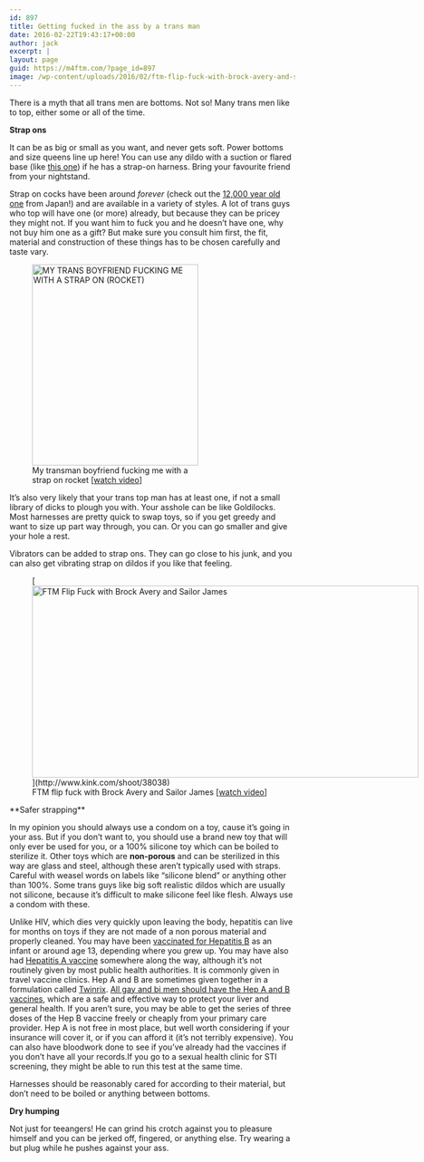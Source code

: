 ```yaml
---
id: 897
title: Getting fucked in the ass by a trans man
date: 2016-02-22T19:43:17+00:00
author: jack
excerpt: |
layout: page
guid: https://m4ftm.com/?page_id=897
image: /wp-content/uploads/2016/02/ftm-flip-fuck-with-brock-avery-and-sailor-james.png
---
```

There is a myth that all trans men are bottoms. Not so! Many trans men like to top, either some or all of the time.

**Strap ons**

It can be as big or small as you want, and never gets soft. Power bottoms and size queens line up here! You can use any dildo with a suction or flared base (like [this one](http://www.priape.com/en/king-cock-10-dildo-with-balls.html)) if he has a strap-on harness. Bring your favourite friend from your nightstand.

Strap on cocks have been around _forever_ (check out the [12,000 year old one](http://www.thatposition.com/blog/august-2014/history-of-strap-on-sex) from Japan!) and are available in a variety of styles. A lot of trans guys who top will have one (or more) already, but because they can be pricey they might not. If you want him to fuck you and he doesn&#8217;t have one, why not buy him one as a gift? But make sure you consult him first, the fit, material and construction of these things has to be chosen carefully and taste vary.

<figure id="attachment_844" aria-describedby="caption-attachment-844" style="width: 293px" class="wp-caption aligncenter"><a href="http://www.xtube.com/video-watch/My-Trans-Boyfriend-Fucking-Me-with-a-Strap-On-Rocket-24978911" target="_blank" rel="noopener noreferrer"><img class="alignnone size-full wp-image-844" src="http://localhost:8888/wordpress/wp-content/uploads/2016/02/my-trans-boyfriend-fucking-me-with-a-strap-on-rocket.png" alt="MY TRANS BOYFRIEND FUCKING ME WITH A STRAP ON (ROCKET)" width="293" height="355" srcset="http://localhost:8888/wordpress/wp-content/uploads/2016/02/my-trans-boyfriend-fucking-me-with-a-strap-on-rocket.png 293w, http://localhost:8888/wordpress/wp-content/uploads/2016/02/my-trans-boyfriend-fucking-me-with-a-strap-on-rocket-248x300.png 248w" sizes="(max-width: 293px) 100vw, 293px" /></a><figcaption id="caption-attachment-844" class="wp-caption-text">My transman boyfriend fucking me with a strap on rocket [<a href="http://www.xtube.com/video-watch/My-Trans-Boyfriend-Fucking-Me-with-a-Strap-On-Rocket-24978911" target="_blank" rel="noopener noreferrer">watch video</a>]</figcaption></figure>It&#8217;s also very likely that your trans top man has at least one, if not a small library of dicks to plough you with. Your asshole can be like Goldilocks. Most harnesses are pretty quick to swap toys, so if you get greedy and want to size up part way through, you can. Or you can go smaller and give your hole a rest.

Vibrators can be added to strap ons. They can go close to his junk, and you can also get vibrating strap on dildos if you like that feeling.

<figure id="attachment_845" aria-describedby="caption-attachment-845" style="width: 682px" class="wp-caption aligncenter">[<img class="alignnone size-full wp-image-845" src="http://localhost:8888/wordpress/wp-content/uploads/2016/02/ftm-flip-fuck-with-brock-avery-and-sailor-james.png" alt="FTM Flip Fuck with Brock Avery and Sailor James" width="682" height="339" srcset="http://localhost:8888/wordpress/wp-content/uploads/2016/02/ftm-flip-fuck-with-brock-avery-and-sailor-james.png 682w, http://localhost:8888/wordpress/wp-content/uploads/2016/02/ftm-flip-fuck-with-brock-avery-and-sailor-james-300x149.png 300w" sizes="(max-width: 682px) 100vw, 682px" />](http://www.kink.com/shoot/38038)<figcaption id="caption-attachment-845" class="wp-caption-text">FTM flip fuck with Brock Avery and Sailor James [<a href="http://www.kink.com/shoot/38038" target="_blank" rel="noopener noreferrer">watch video</a>]</figcaption></figure>**Safer strapping**

In my opinion you should always use a condom on a toy, cause it&#8217;s going in your ass. But if you don&#8217;t want to, you should use a brand new toy that will only ever be used for you, or a 100% silicone toy which can be boiled to sterilize it. Other toys which are **non-porous** and can be sterilized in this way are glass and steel, although these aren&#8217;t typically used with straps. Careful with weasel words on labels like &#8220;silicone blend&#8221; or anything other than 100%. Some trans guys like big soft realistic dildos which are usually not silicone, because it&#8217;s difficult to make silicone feel like flesh. Always use a condom with these.

Unlike HIV, which dies very quickly upon leaving the body, hepatitis can live for months on toys if they are not made of a non porous material and properly cleaned. You may have been <a href="http://www.cdc.gov/vaccines/vpd-vac/hepb/" target="_blank" rel="noopener noreferrer">vaccinated for Hepatitis B</a> as an infant or around age 13, depending where you grew up. You may have also had [Hepatitis A vaccine](http://www.cdc.gov/vaccines/vpd-vac/hepa/default.htm) somewhere along the way, although it&#8217;s not routinely given by most public health authorities. It is commonly given in travel vaccine clinics. Hep A and B are sometimes given together in a formulation called [Twinrix](http://www.polaristravelclinic.ca/why-should-i-bother-getting-a-twinrix-shot/). [All gay and bi men should have the Hep A and B vaccines](http://www.cdc.gov/hepatitis/Populations/PDFs/HepGay-FactSheet.pdf), which are a safe and effective way to protect your liver and general health. If you aren&#8217;t sure, you may be able to get the series of three doses of the Hep B vaccine freely or cheaply from your primary care provider. Hep A is not free in most place, but well worth considering if your insurance will cover it, or if you can afford it (it&#8217;s not terribly expensive). You can also have bloodwork done to see if you&#8217;ve already had the vaccines if you don&#8217;t have all your records.If you go to a sexual health clinic for STI screening, they might be able to run this test at the same time.

Harnesses should be reasonably cared for according to their material, but don&#8217;t need to be boiled or anything between bottoms.

**Dry humping**

Not just for teeangers! He can grind his crotch against you to pleasure himself and you can be jerked off, fingered, or anything else. Try wearing a but plug while he pushes against your ass.